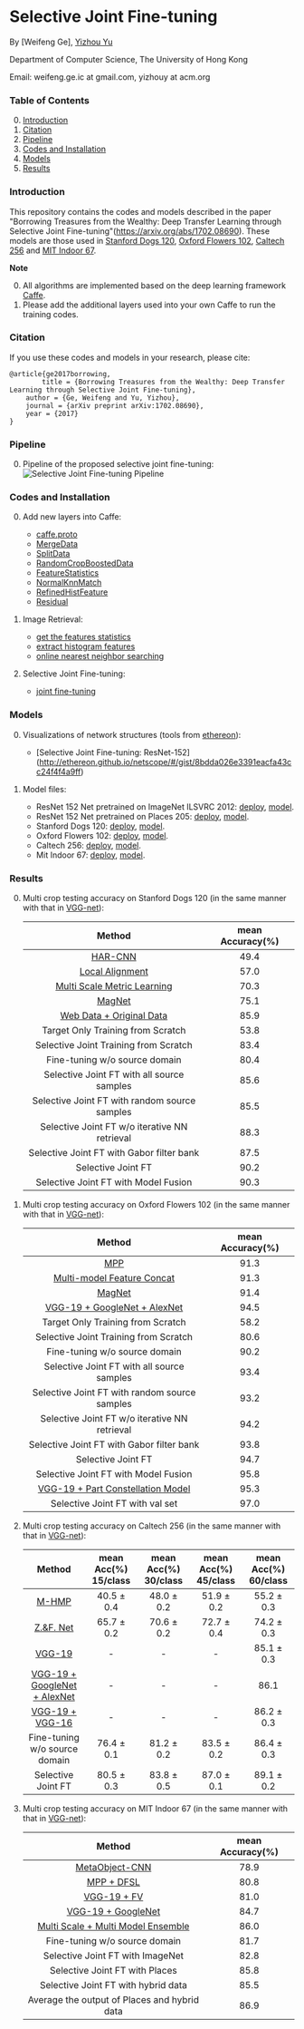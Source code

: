 # Selective Joint Fine-tuning

By [Weifeng Ge], [Yizhou Yu](http://i.cs.hku.hk/~yzyu/)

Department of Computer Science, The University of Hong Kong

Email: weifeng.ge.ic at gmail.com, yizhouy at acm.org 

### Table of Contents
0. [Introduction](#introduction)
0. [Citation](#citation)
0. [Pipeline](#pipeline)
0. [Codes and Installation](#codes-and-installation)
0. [Models](#models)
0. [Results](#results)

### Introduction

This repository contains the codes and models described in the paper "Borrowing Treasures from the Wealthy: Deep Transfer Learning through Selective Joint Fine-tuning"(https://arxiv.org/abs/1702.08690). These models are those used in [Stanford Dogs 120](http://vision.stanford.edu/aditya86/ImageNetDogs/), [Oxford Flowers 102](http://www.robots.ox.ac.uk/~vgg/data/flowers/102/), [Caltech 256](http://authors.library.caltech.edu/7694/) and [MIT Indoor 67](http://web.mit.edu/torralba/www/indoor.html).

**Note**

0. All algorithms are implemented based on the deep learning framework [Caffe](https://github.com/BVLC/caffe).
0. Please add the additional layers used into your own Caffe to run the training codes.

### Citation

If you use these codes and models in your research, please cite:

	@article{ge2017borrowing,
	        title = {Borrowing Treasures from the Wealthy: Deep Transfer Learning through Selective Joint Fine-tuning},
		author = {Ge, Weifeng and Yu, Yizhou},
		journal = {arXiv preprint arXiv:1702.08690},
		year = {2017}
	}

### Pipeline
0. Pipeline of the proposed selective joint fine-tuning:
	![Selective Joint Fine-tuning Pipeline](https://github.com/ZYYSzj/Selective-Joint-Fine-tuning/blob/master/selective_joint_ft/cvpr2017_img1.png)


### Codes and Installation
0. Add new layers into Caffe:
	- [caffe.proto](https://github.com/ZYYSzj/Selective-Joint-Fine-tuning/blob/master/selective_joint_ft/additional_layers/caffe_proto_additional.txt)
	- [MergeData](https://github.com/ZYYSzj/Selective-Joint-Fine-tuning/blob/master/selective_joint_ft/additional_layers/merge_data_layer.hpp)
	- [SplitData](https://github.com/ZYYSzj/Selective-Joint-Fine-tuning/blob/master/selective_joint_ft/additional_layers/split_data_layer.hpp)
	- [RandomCropBoostedData](https://github.com/ZYYSzj/Selective-Joint-Fine-tuning/blob/master/selective_joint_ft/additional_layers/random_crop_boosted_data_layer.hpp)
	- [FeatureStatistics](https://github.com/ZYYSzj/Selective-Joint-Fine-tuning/blob/master/selective_joint_ft/additional_layers/feature_statistics_layer.hpp)
	- [NormalKnnMatch](https://github.com/ZYYSzj/Selective-Joint-Fine-tuning/blob/master/selective_joint_ft/additional_layers/normal_knn_match_layer.hpp)
	- [RefinedHistFeature](https://github.com/ZYYSzj/Selective-Joint-Fine-tuning/blob/master/selective_joint_ft/additional_layers/refined_hist_feature_layer.hpp)
	- [Residual](https://github.com/ZYYSzj/Selective-Joint-Fine-tuning/blob/master/selective_joint_ft/additional_layers/residual_layer.hpp)

0. Image Retrieval:
	- [get the features statistics](https://github.com/ZYYSzj/Selective-Joint-Fine-tuning/tree/master/selective_joint_ft/image_retrieval/feature_stats)
	- [extract histogram features](https://github.com/ZYYSzj/Selective-Joint-Fine-tuning/tree/master/selective_joint_ft/image_retrieval/feature_extraction)
	- [online nearest neighbor searching](https://github.com/ZYYSzj/Selective-Joint-Fine-tuning/tree/master/selective_joint_ft/image_retrieval/knn_searching)
	
0. Selective Joint Fine-tuning:
	- [joint fine-tuning](https://github.com/ZYYSzj/Selective-Joint-Fine-tuning/tree/master/selective_joint_ft/joint_training)

### Models

0. Visualizations of network structures (tools from [ethereon](http://ethereon.github.io/netscope/quickstart.html)):
	- [Selective Joint Fine-tuning: ResNet-152] (http://ethereon.github.io/netscope/#/gist/8bdda026e3391eacfa43cc24f4f4a9ff)

0. Model files:
	- ResNet 152 Net pretrained on ImageNet ILSVRC 2012: [deploy](https://gist.github.com/ZYYSzj/c5c80129db55594238f16c10a3f8e108),  [model](https://drive.google.com/drive/folders/0B3sl2RWJv33ZRTNyRkdkNzBnRVU).
	- ResNet 152 Net pretrained on Places 205: [deploy](https://gist.github.com/ZYYSzj/c5c80129db55594238f16c10a3f8e108), [model](https://drive.google.com/drive/folders/0B3sl2RWJv33ZRTNyRkdkNzBnRVU).
	- Stanford Dogs 120: [deploy](https://gist.github.com/ZYYSzj/8bdda026e3391eacfa43cc24f4f4a9ff), [model](https://drive.google.com/drive/folders/0B3sl2RWJv33ZR1ZkazQxWEZ2TGc).
	- Oxford Flowers 102: [deploy](https://gist.github.com/ZYYSzj/8bdda026e3391eacfa43cc24f4f4a9ff), [model](https://drive.google.com/drive/folders/0B3sl2RWJv33ZdGp4dXk2RUpXNG8).
	- Caltech 256: [deploy](https://gist.github.com/ZYYSzj/8bdda026e3391eacfa43cc24f4f4a9ff), [model](https://drive.google.com/drive/folders/0B3sl2RWJv33ZSjZSSFVmQ3R0TDA).
	- Mit Indoor 67: [deploy](https://gist.github.com/ZYYSzj/8bdda026e3391eacfa43cc24f4f4a9ff), [model](https://drive.google.com/drive/folders/0B3sl2RWJv33ZWUFwNk1wMnZhaTg).

### Results

0. Multi crop testing accuracy on Stanford Dogs 120 (in the same manner with that in [VGG-net](http://www.robots.ox.ac.uk/~vgg/research/very_deep/)):

	Method|mean Accuracy(%)
	:---:|:---:
	[HAR-CNN](http://www.linyq.com/hyper-cvpr2015.pdf)|49.4
	[Local Alignment](https://link.springer.com/article/10.1007/s11263-014-0741-5)|57.0
	[Multi Scale Metric Learning](https://arxiv.org/abs/1402.0453)|70.3
	[MagNet](https://arxiv.org/abs/1511.05939)|75.1
	[Web Data + Original Data](https://arxiv.org/abs/1511.06789)|85.9
	Target Only Training from Scratch|53.8
	Selective Joint Training from Scratch|83.4
	Fine-tuning w/o source domain|80.4
	Selective Joint FT with all source samples|85.6
	Selective Joint FT with random source samples|85.5
	Selective Joint FT w/o iterative NN retrieval|88.3
	Selective Joint FT with Gabor filter bank|87.5
	Selective Joint FT|90.2
	Selective Joint FT with Model Fusion|90.3
	
0. Multi crop testing accuracy on Oxford Flowers 102 (in the same manner with that in [VGG-net](http://www.robots.ox.ac.uk/~vgg/research/very_deep/)):

	Method|mean Accuracy(%)
	:---:|:---:
	[MPP](http://ieeexplore.ieee.org/document/7301274/)|91.3
	[Multi-model Feature Concat](https://arxiv.org/abs/1406.5774)|91.3
	[MagNet](https://arxiv.org/abs/1511.05939)|91.4
	[VGG-19 + GoogleNet + AlexNet](https://arxiv.org/abs/1506.02565)|94.5
	Target Only Training from Scratch|58.2
	Selective Joint Training from Scratch|80.6
	Fine-tuning w/o source domain|90.2
	Selective Joint FT with all source samples|93.4
	Selective Joint FT with random source samples|93.2
	Selective Joint FT w/o iterative NN retrieval|94.2
	Selective Joint FT with Gabor filter bank|93.8
	Selective Joint FT|94.7
	Selective Joint FT with Model Fusion|95.8
	[VGG-19 + Part Constellation Model](https://arxiv.org/abs/1504.08289)|95.3
	Selective Joint FT with val set|97.0

0. Multi crop testing accuracy on Caltech 256 (in the same manner with that in [VGG-net](http://www.robots.ox.ac.uk/~vgg/research/very_deep/)):

	Method|mean Acc(%) 15/class|mean Acc(%) 30/class|mean Acc(%) 45/class|mean Acc(%) 60/class
	:---:|:---:|:---:|:---:|:---:
	[M-HMP](http://rse-lab.cs.washington.edu/papers/multipath-sparse-coding-cvpr-13.pdf)|40.5 ± 0.4|48.0 ± 0.2|51.9 ± 0.2|55.2 ± 0.3
	[Z.&F. Net](https://www.cs.nyu.edu/~fergus/papers/zeilerECCV2014.pdf)|65.7 ± 0.2|70.6 ± 0.2|72.7 ± 0.4|74.2 ± 0.3
	[VGG-19](https://arxiv.org/abs/1409.1556)|-|-|-|85.1 ± 0.3
	[VGG-19 + GoogleNet + AlexNet](https://arxiv.org/abs/1506.02565)|-|-|-|86.1
	[VGG-19 + VGG-16](https://arxiv.org/abs/1409.1556)|-|-|-|86.2 ± 0.3
	Fine-tuning w/o source domain|76.4 ± 0.1|81.2 ± 0.2|83.5 ± 0.2|86.4 ± 0.3
	Selective Joint FT|80.5 ± 0.3|83.8 ± 0.5|87.0 ± 0.1|89.1 ± 0.2

0. Multi crop testing accuracy on MIT Indoor 67 (in the same manner with that in [VGG-net](http://www.robots.ox.ac.uk/~vgg/research/very_deep/)):

	Method|mean Accuracy(%)
	:---:|:---:
	[MetaObject-CNN](https://arxiv.org/abs/1510.01440)|78.9
	[MPP + DFSL](https://pdfs.semanticscholar.org/33d6/a99d497540a17783d237013483dbfa506cd7.pdf)|80.8
	[VGG-19 + FV](https://www.robots.ox.ac.uk/~vgg/publications/2015/Cimpoi15a/cimpoi15a.pdf)|81.0
	[VGG-19 + GoogleNet](https://arxiv.org/abs/1506.02565)|84.7
	[Multi Scale + Multi Model Ensemble](http://www.cv-foundation.org/openaccess/content_cvpr_2016/papers/Herranz_Scene_Recognition_With_CVPR_2016_paper.pdf)|86.0
	Fine-tuning w/o source domain|81.7
	Selective Joint FT with ImageNet|82.8
	Selective Joint FT with Places|85.8
	Selective Joint FT with hybrid data|85.5
	Average the output of Places and hybrid data|86.9
